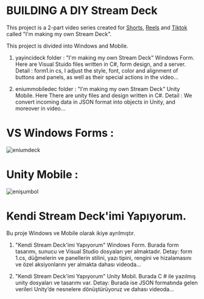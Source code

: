 # BUILDING A DIY Stream Deck

This project is a 2-part video series created for [Shorts](https://www.youtube.com/@enes_enium), [Reels](https://www.instagram.com/enium_enes/) and [Tiktok](https://www.tiktok.com/@enes_enium) called "I'm making my own Stream Deck".

This project is divided into Windows and Mobile.

1. yayincideck folder : "I'm making my own Stream Deck" Windows Form. Here are Visual Stuido files written in C#, form design, and a server. 
Detail : form1.in cs, I adjust the style, font, color and alignment of buttons and panels, as well as their special actions in the video...

2. eniummobiledec folder : "I'm making my own Stream Deck" Unity Mobile. Here There are unity files and design written in C#.
Detail : We convert incoming data in JSON format into objects in Unity, and moreover in video...

# VS Windows Forms :
![eniumdeck](https://github.com/user-attachments/assets/6cc32e96-3cec-4574-9b1b-928799d0f088)
# Unity Mobile : 
![enişumbol](https://github.com/user-attachments/assets/ab0814d0-0855-481d-9d2f-45c3d3ddae7d)


# Kendi Stream Deck'imi Yapıyorum.
Bu proje Windows ve Mobile olarak ikiye ayrılmıştır.

1. "Kendi Stream Deck'imi Yapıyorum" Windows Form. Burada form tasarımı, sunucu ve Visual Studio dosyaları yer almaktadır. 
Detay: form 1.cs, düğmelerin ve panellerin stilini, yazı tipini, rengini ve hizalamasını ve özel aksiyonlarını yer almakta dahası videoda...

2. "Kendi Stream Deck'imi Yapıyorum" Unity Mobil. Burada C # ile yazılmış unity dosyaları ve tasarımı var.
Detay: Burada ise JSON formatında gelen verileri Unity’de nesnelere dönüştürüyoruz ve dahası videoda...
